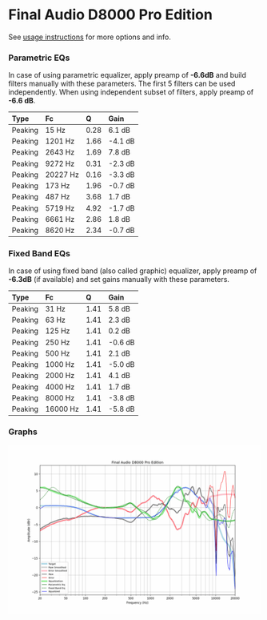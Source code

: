 # Final Audio D8000 Pro Edition
See [usage instructions](https://github.com/jaakkopasanen/AutoEq#usage) for more options and info.

### Parametric EQs
In case of using parametric equalizer, apply preamp of **-6.6dB** and build filters manually
with these parameters. The first 5 filters can be used independently.
When using independent subset of filters, apply preamp of **-6.6 dB**.

| Type    | Fc       |    Q | Gain    |
|:--------|:---------|:-----|:--------|
| Peaking | 15 Hz    | 0.28 | 6.1 dB  |
| Peaking | 1201 Hz  | 1.66 | -4.1 dB |
| Peaking | 2643 Hz  | 1.69 | 7.8 dB  |
| Peaking | 9272 Hz  | 0.31 | -2.3 dB |
| Peaking | 20227 Hz | 0.16 | -3.3 dB |
| Peaking | 173 Hz   | 1.96 | -0.7 dB |
| Peaking | 487 Hz   | 3.68 | 1.7 dB  |
| Peaking | 5719 Hz  | 4.92 | -1.7 dB |
| Peaking | 6661 Hz  | 2.86 | 1.8 dB  |
| Peaking | 8620 Hz  | 2.34 | -0.7 dB |

### Fixed Band EQs
In case of using fixed band (also called graphic) equalizer, apply preamp of **-6.3dB**
(if available) and set gains manually with these parameters.

| Type    | Fc       |    Q | Gain    |
|:--------|:---------|:-----|:--------|
| Peaking | 31 Hz    | 1.41 | 5.8 dB  |
| Peaking | 63 Hz    | 1.41 | 2.3 dB  |
| Peaking | 125 Hz   | 1.41 | 0.2 dB  |
| Peaking | 250 Hz   | 1.41 | -0.6 dB |
| Peaking | 500 Hz   | 1.41 | 2.1 dB  |
| Peaking | 1000 Hz  | 1.41 | -5.0 dB |
| Peaking | 2000 Hz  | 1.41 | 4.1 dB  |
| Peaking | 4000 Hz  | 1.41 | 1.7 dB  |
| Peaking | 8000 Hz  | 1.41 | -3.8 dB |
| Peaking | 16000 Hz | 1.41 | -5.8 dB |

### Graphs
![](./Final%20Audio%20D8000%20Pro%20Edition.png)